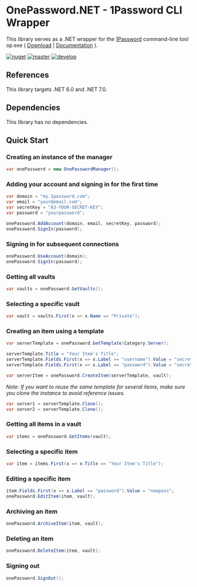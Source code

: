 # OnePassword.NET - 1Password CLI Wrapper
This library serves as a .NET wrapper for the [1Password](https://1password.com/) command-line tool op.exe ( [Download](https://app-updates.agilebits.com/product_history/CLI2) | [Documentation](https://developer.1password.com/docs/cli/reference) ).

[![nuget](https://img.shields.io/nuget/v/OnePassword.NET)](https://www.nuget.org/packages/OnePassword.NET/)
[![master](https://github.com/jscarle/OnePassword.NET/actions/workflows/master.yml/badge.svg)](https://github.com/jscarle/OnePassword.NET/actions/workflows/master.yml)
[![develop](https://github.com/jscarle/OnePassword.NET/actions/workflows/develop.yml/badge.svg)](https://github.com/jscarle/OnePassword.NET/actions/workflows/develop.yml)

## References
This library targets .NET 6.0 and .NET 7.0.

## Dependencies
This library has no dependencies.

## Quick Start

### Creating an instance of the manager
```csharp
var onePassword = new OnePasswordManager();
```

### Adding your account and signing in for the first time
```csharp
var domain = "my.1password.com";
var email = "your@email.com";
var secretKey = "A3-YOUR-SECRET-KEY";
var password = "yourpassword";

onePassword.AddAccount(domain, email, secretKey, password);
onePassword.SignIn(password);
```

### Signing in for subsequent connections
```csharp
onePassword.UseAccount(domain);
onePassword.SignIn(password);
```

### Getting all vaults
```csharp
var vaults = onePassword.GetVaults();
```

### Selecting a specific vault
```csharp
var vault = vaults.First(x => x.Name == "Private");
```

### Creating an item using a template
```csharp
var serverTemplate = onePassword.GetTemplate(Category.Server);

serverTemplate.Title = "Your Item's Title";
serverTemplate.Fields.First(x => x.Label == "username").Value = "secretuser";
serverTemplate.Fields.First(x => x.Label == "password").Value = "secretpass";

var serverItem = onePassword.CreateItem(serverTemplate, vault);
```

_Note: If you want to reuse the same template for several items, make sure you clone the instance to avoid reference issues._
```csharp
var server1 = serverTemplate.Clone();
var server2 = serverTemplate.Clone();
```

### Getting all items in a vault
```csharp
var items = onePassword.GetItems(vault);
```

### Selecting a specific item
```csharp
var item = items.First(x => x.Title == "Your Item's Title");
```

### Editing a specific item
```csharp
item.Fields.First(x => x.Label == "password").Value = "newpass";
onePassword.EditItem(item, vault);
```

### Archiving an item
```csharp
onePassword.ArchiveItem(item, vault);
```

### Deleting an item
```csharp
onePassword.DeleteItem(item, vault);
```

### Signing out
```csharp
onePassword.SignOut();
```
